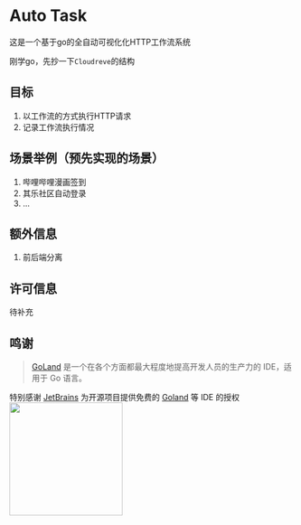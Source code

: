 # Auto Task

这是一个基于go的全自动可视化化HTTP工作流系统

刚学go，先抄一下`Cloudreve`的结构

## 目标

1. 以工作流的方式执行HTTP请求
2. 记录工作流执行情况

## 场景举例（预先实现的场景）

1. 哔哩哔哩漫画签到
2. 其乐社区自动登录
3. ...

## 额外信息

1. 前后端分离

## 许可信息

待补充


## 鸣谢

> [GoLand](https://zh.wikipedia.org/zh-hans/Goland) 是一个在各个方面都最大程度地提高开发人员的生产力的 IDE，适用于 Go 语言。

特别感谢 [JetBrains](https://www.jetbrains.com/?from=auto-task) 为开源项目提供免费的 [Goland](https://www.jetbrains.com/go/?from=auto-task) 等 IDE 的授权  
[<img src="https://resources.jetbrains.com/storage/products/company/brand/logos/jb_beam.svg" width="200"/>](https://www.jetbrains.com/?from=auto-task)